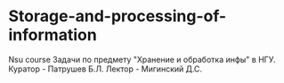 # Storage-and-processing-of-information
Nsu course 
Задачи по предмету "Хранение и обработка инфы" в НГУ.
Куратор - Патрушев Б.Л.
Лектор - Мигинский Д.С.
